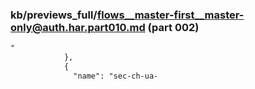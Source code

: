 ### kb/previews_full/flows__master-first__master-only@auth.har.part010.md (part 002)

```md
"
            },
            {
              "name": "sec-ch-ua-
```

```
